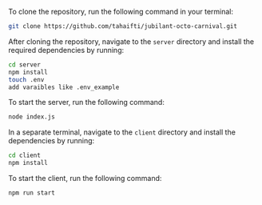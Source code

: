 
To clone the repository, run the following command in your terminal:

```bash
git clone https://github.com/tahaifti/jubilant-octo-carnival.git
```

After cloning the repository, navigate to the `server` directory and install the required dependencies by running:

```bash
cd server
npm install
touch .env
add varaibles like .env_example
```

To start the server, run the following command:

```bash
node index.js
```

In a separate terminal, navigate to the `client` directory and install the dependencies by running:

```bash
cd client
npm install
```

To start the client, run the following command:

```bash
npm run start
```
